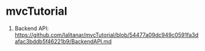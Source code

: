 # mvcTutorial
1. Backend API: https://github.com/lalitanar/mvcTutorial/blob/54477a09dc949c0591fa3dafac3bddb5f46221b9/BackendAPI.md
